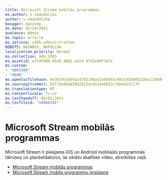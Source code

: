 ```yaml
---
title: Microsoft Stream mobilās programmas
ms.author: v-smandalika
author: v-smandalika
manager: dansimp
ms.date: 02/24/2021
audience: Admin
ms.topic: article
ms.service: o365-administration
ROBOTS: NOINDEX, NOFOLLOW
localization_priority: Normal
ms.collection: Adm_O365
ms.assetid: ef2df989-8539-48b5-a324-97d2e09f14fe
ms.custom:
- "9001509"
- "8646"
ms.openlocfilehash: 0e3b29e16991b4792186a52e9b093c6031450405210ec139d9ff7edcc706284e
ms.sourcegitcommit: b5f7da89a650d2915dc652449623c78be6247175
ms.translationtype: MT
ms.contentlocale: lv-LV
ms.lasthandoff: 08/05/2021
ms.locfileid: "54066191"
---
```

# <a name="microsoft-stream-mobile-apps"></a>Microsoft Stream mobilās programmas

Microsoft Stream ir pieejama iOS un Android mobilajās programmās tālruņos un planšetdatoros, lai varētu skatīties video, atrodoties ceļā.

- [Microsoft Stream mobilās programmas](https://docs.microsoft.com/stream/mobile-apps-overview)
- [Microsoft Stream mobilo programmu iegūšana](https://docs.microsoft.com/stream/mobile-get-apps)

